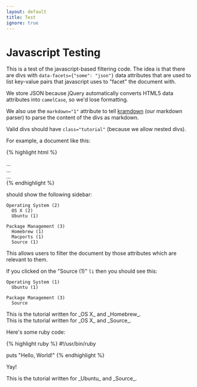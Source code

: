 ```yaml
---
layout: default
title: Test
ignore: true
---
```


Javascript Testing
==================

This is a test of the javascript-based filtering code.
The idea is that there are divs with `data-facets={"some": "json"}` data attributes that are used to list key-value pairs that javascript uses to "facet" the document with.

We store JSON because jQuery automatically converts HTML5 data attributes into `camelCase`, so we'd lose formatting.

We also use the `markdown="1"` attribute to tell [kramdown](https://github.com/gettalong/kramdown) (our markdown parser) to parse the content of the divs as markdown.

Valid divs should have `class="tutorial"` (because we allow nested divs).

For example, a document like this:

{% highlight html %}
<div markdown="1" class="tutorial" data-facets='{"Operating System": "OS X", "Package Management": "Homebrew"}'>
  ...
</div>

<div markdown="1" class="tutorial" data-facets='{"Operating System": "OS X", "Package Management": "Macports"}'>
  ...
</div>

<div markdown="1" class="tutorial" data-facets='{"Operating System": "Ubuntu", "Package Management": "Source"}'>
  ...
</div>
{% endhighlight %}

should show the following sidebar:

    Operating System (2)
      OS X (2)
      Ubuntu (1)

    Package Management (3)
      Homebrew (1)
      Macports (1)
      Source (1)

This allows users to filter the document by those attributes which are relevant to them.

If you clicked on the "Source (1)" `li` then you should see this:

    Operating System (1)
      Ubuntu (1)

    Package Management (3)
      Source

<div markdown="1" class="tutorial" data-facets='{"Operating System": "OS X", "Package Management": "Homebrew"}'>
This is the tutorial written for _OS X_ and _Homebrew_.
</div>

<div markdown="1" class="tutorial" data-facets='{"Operating System": "OS X", "Package Management": "Macports"}'>
This is the tutorial written for _OS X_ and _Source_.

Here's some ruby code:

{% highlight ruby %}
#!/usr/bin/ruby
    
puts "Hello, World!"
{% endhighlight %}

Yay!
</div>

<div markdown="1" class="tutorial" data-facets='{"Operating System": "Ubuntu", "Package Management": "Source"}'>
This is the tutorial written for _Ubuntu_ and _Source_.
</div>
